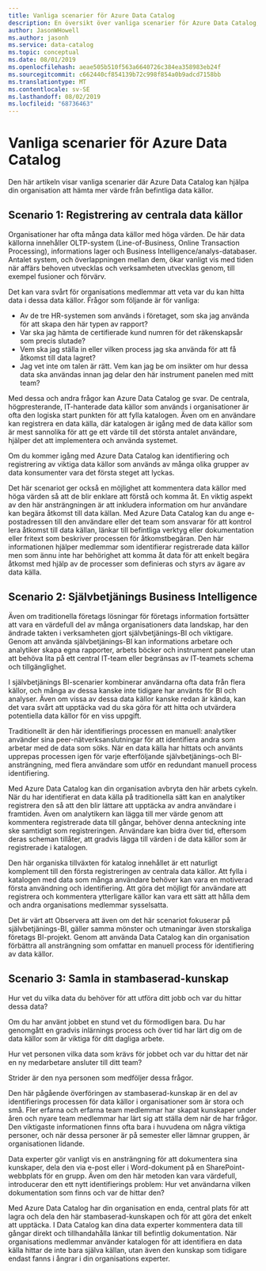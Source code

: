 ```yaml
---
title: Vanliga scenarier för Azure Data Catalog
description: En översikt över vanliga scenarier för Azure Data Catalog, inklusive registrering och identifiering av data källor med hög värde, aktivera självbetjänings Business Intelligence och samla in befintliga kunskaper om data källor och processer.
author: JasonWHowell
ms.author: jasonh
ms.service: data-catalog
ms.topic: conceptual
ms.date: 08/01/2019
ms.openlocfilehash: aeae505b510f563a6640726c384ea358983eb24f
ms.sourcegitcommit: c662440cf854139b72c998f854a0b9adcd7158bb
ms.translationtype: MT
ms.contentlocale: sv-SE
ms.lasthandoff: 08/02/2019
ms.locfileid: "68736463"
---
```

# <a name="azure-data-catalog-common-scenarios"></a>Vanliga scenarier för Azure Data Catalog
Den här artikeln visar vanliga scenarier där Azure Data Catalog kan hjälpa din organisation att hämta mer värde från befintliga data källor.

## <a name="scenario-1-registration-of-central-data-sources"></a>Scenario 1: Registrering av centrala data källor
Organisationer har ofta många data källor med höga värden. De här data källorna innehåller OLTP-system (Line-of-Business, Online Transaction Processing), informations lager och Business Intelligence/analys-databaser. Antalet system, och överlappningen mellan dem, ökar vanligt vis med tiden när affärs behoven utvecklas och verksamheten utvecklas genom, till exempel fusioner och förvärv.

Det kan vara svårt för organisations medlemmar att veta var du kan hitta data i dessa data källor. Frågor som följande är för vanliga:

* Av de tre HR-systemen som används i företaget, som ska jag använda för att skapa den här typen av rapport?
* Var ska jag hämta de certifierade kund numren för det räkenskapsår som precis slutade?
* Vem ska jag ställa in eller vilken process jag ska använda för att få åtkomst till data lagret?
* Jag vet inte om talen är rätt. Vem kan jag be om insikter om hur dessa data ska användas innan jag delar den här instrument panelen med mitt team?

Med dessa och andra frågor kan Azure Data Catalog ge svar. De centrala, högpresterande, IT-hanterade data källor som används i organisationer är ofta den logiska start punkten för att fylla katalogen. Även om en användare kan registrera en data källa, där katalogen är igång med de data källor som är mest sannolika för att ge ett värde till det största antalet användare, hjälper det att implementera och använda systemet. 

Om du kommer igång med Azure Data Catalog kan identifiering och registrering av viktiga data källor som används av många olika grupper av data konsumenter vara det första steget att lyckas.

Det här scenariot ger också en möjlighet att kommentera data källor med höga värden så att de blir enklare att förstå och komma åt. En viktig aspekt av den här ansträngningen är att inkludera information om hur användare kan begära åtkomst till data källan. Med Azure Data Catalog kan du ange e-postadressen till den användare eller det team som ansvarar för att kontrol lera åtkomst till data källan, länkar till befintliga verktyg eller dokumentation eller fritext som beskriver processen för åtkomstbegäran. Den här informationen hjälper medlemmar som identifierar registrerade data källor men som ännu inte har behörighet att komma åt data för att enkelt begära åtkomst med hjälp av de processer som definieras och styrs av ägare av data källa.

## <a name="scenario-2-self-service-business-intelligence"></a>Scenario 2: Självbetjänings Business Intelligence
Även om traditionella företags lösningar för företags information fortsätter att vara en värdefull del av många organisationers data landskap, har den ändrade takten i verksamheten gjort självbetjänings-BI och viktigare. Genom att använda självbetjänings-BI kan informations arbetare och analytiker skapa egna rapporter, arbets böcker och instrument paneler utan att behöva lita på ett central IT-team eller begränsas av IT-teamets schema och tillgänglighet.

I självbetjänings BI-scenarier kombinerar användarna ofta data från flera källor, och många av dessa kanske inte tidigare har använts för BI och analyser. Även om vissa av dessa data källor kanske redan är kända, kan det vara svårt att upptäcka vad du ska göra för att hitta och utvärdera potentiella data källor för en viss uppgift.

Traditionellt är den här identifierings processen en manuell: analytiker använder sina peer-nätverksanslutningar för att identifiera andra som arbetar med de data som söks. När en data källa har hittats och använts upprepas processen igen för varje efterföljande självbetjänings-och BI-ansträngning, med flera användare som utför en redundant manuell process identifiering.

Med Azure Data Catalog kan din organisation avbryta den här arbets cykeln. När du har identifierat en data källa på traditionella sätt kan en analytiker registrera den så att den blir lättare att upptäcka av andra användare i framtiden. Även om analytikern kan lägga till mer värde genom att kommentera registrerade data till gångar, behöver denna anteckning inte ske samtidigt som registreringen. Användare kan bidra över tid, eftersom deras scheman tillåter, att gradvis lägga till värden i de data källor som är registrerade i katalogen.

Den här organiska tillväxten för katalog innehållet är ett naturligt komplement till den första registreringen av centrala data källor. Att fylla i katalogen med data som många användare behöver kan vara en motiverad första användning och identifiering. Att göra det möjligt för användare att registrera och kommentera ytterligare källor kan vara ett sätt att hålla dem och andra organisations medlemmar sysselsatta.

Det är värt att Observera att även om det här scenariot fokuserar på självbetjänings-BI, gäller samma mönster och utmaningar även storskaliga företags BI-projekt. Genom att använda Data Catalog kan din organisation förbättra all ansträngning som omfattar en manuell process för identifiering av data källor.

## <a name="scenario-3-capturing-tribal-knowledge"></a>Scenario 3: Samla in stambaserad-kunskap
Hur vet du vilka data du behöver för att utföra ditt jobb och var du hittar dessa data?

Om du har använt jobbet en stund vet du förmodligen bara. Du har genomgått en gradvis inlärnings process och över tid har lärt dig om de data källor som är viktiga för ditt dagliga arbete.

Hur vet personen vilka data som krävs för jobbet och var du hittar det när en ny medarbetare ansluter till ditt team?

Strider är den nya personen som medföljer dessa frågor.

Den här pågående överföringen av stambaserad-kunskap är en del av identifierings processen för data källor i organisationer som är stora och små. Fler erfarna och erfarna team medlemmar har skapat kunskaper under åren och nyare team medlemmar har lärt sig att ställa dem när de har frågor. Den viktigaste informationen finns ofta bara i huvudena om några viktiga personer, och när dessa personer är på semester eller lämnar gruppen, är organisationen lidande.

Data experter gör vanligt vis en ansträngning för att dokumentera sina kunskaper, dela den via e-post eller i Word-dokument på en SharePoint-webbplats för en grupp. Även om den här metoden kan vara värdefull, introducerar den ett nytt identifierings problem: Hur vet användarna vilken dokumentation som finns och var de hittar den?

Med Azure Data Catalog har din organisation en enda, central plats för att lagra och dela den här stambaserad-kunskapen och för att göra det enkelt att upptäcka. I Data Catalog kan dina data experter kommentera data till gångar direkt och tillhandahålla länkar till befintlig dokumentation. När organisations medlemmar använder katalogen för att identifiera en data källa hittar de inte bara själva källan, utan även den kunskap som tidigare endast fanns i ångrar i din organisations experter.
